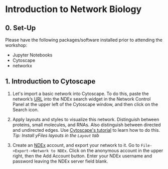 # Introduction to Network Biology

## 0. Set-Up
Please have the following packages/software installed prior to attending the workshop:

* Jupyter Notebooks
* Cytoscape
* networkx

## 1. Introduction to Cytoscape

1. Let's import a basic network into Cytoscape.  To do this, paste the network’s
[URL](http://www.ndexbio.org/#/network/2b2e62ef-392a-11e8-8695-0ac135e8bacf?accesskey=0c7ae1bef2ce580dd23584d532304fe6756ebc8aa2d86c121df8dca31a04cc2a) into the NDEx search widget in the Network Control Panel at the upper left of the Cytoscape window, and
then click on the Search icon.

2. Apply layouts and styles to visualize this network. Distinguish between proteins, small molecules, and RNAs. Also distinguish between directed and undirected edges. Use [Cytoscape's tutorial](https://cytoscape.github.io/cytoscape-tutorials/protocols/modules/mapping-data/#/) to learn how to do this. *Tip: Install yFiles layouts in the `Layout` tab*

3. Create an [NDEx](http://www.home.ndexbio.org/create-an-ndex-account/) account, and export your network to it. Go to `File->Export->Network to NDEx`. Click on the anonymous account in the upper right, then the Add Account button. Enter your NDEx username and password leaving the NDEx server field blank. 
